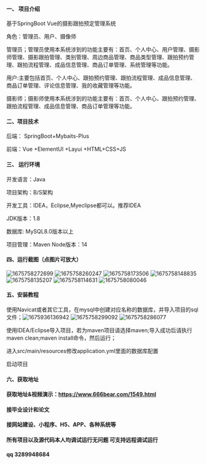 #### 一、 项目介绍
基于SpringBoot Vue的摄影跟拍预定管理系统

角色：管理员、用户、摄像师

管理员；管理员使用本系统涉到的功能主要有：首页、个人中心、用户管理、摄影师管理、摄影跟拍管理、类别管理、周边商品管理、商品类型管理、跟拍预约管理、跟拍流程管理、成品信息管理、商品订单管理、系统管理等功能。

用户:主要包括首页、个人中心、跟拍预约管理、跟拍流程管理、成品信息管理、商品订单管理、评论信息管理、我的收藏管理等功能。

摄影师；摄影师使用本系统涉到的功能主要有：首页、个人中心、跟拍预约管理、跟拍流程管理、成品信息管理、商品订单管理等功能。

#### 二、项目技术
后端： SpringBoot+Mybaits-Plus

前端：Vue +ElementUI +Layui +HTML+CSS+JS

#### 三、 运行环境
开发语言：Java

项目架构：B/S架构

开发工具：IDEA，Eclipse,Myeclipse都可以。推荐IDEA

JDK版本：1.8

数据库: MySQL8.0版本以上

项目管理：Maven
Node版本：14
#### 四、运行截图（点图片可放大）

![1675758272699](https://github.com/666bears/Camera/assets/143094776/e51fa96f-7315-4793-808d-41e6078a4027)
![1675758260247](https://github.com/666bears/Camera/assets/143094776/2c273ebc-ff3c-4ccc-ba2b-087d6c78edb2)
![1675758173506](https://github.com/666bears/Camera/assets/143094776/0f48ee4c-9261-4baa-81b7-04bf590a8bd6)
![1675758148835](https://github.com/666bears/Camera/assets/143094776/8fc9c232-3094-4ede-9680-7bd9058eba7d)
![1675758135207](https://github.com/666bears/Camera/assets/143094776/00541575-4cb6-4e54-bb5f-1bcf532b53ce)
![1675758114631](https://github.com/666bears/Camera/assets/143094776/32feffaa-fe12-40c9-b62f-0709ccc3dab9)
![1675758080046](https://github.com/666bears/Camera/assets/143094776/f91072da-841c-46ba-a714-7a4b9e8d808f)



#### 五、安装教程
使用Navicat或者其它工具，在mysql中创建对应名称的数据库，并导入项目的sql文件；![1675936136942](https://github.com/666bears/Camera/assets/143094776/105c746f-3b71-40a9-a6df-ded7534aa948)
![1675758299092](https://github.com/666bears/Camera/assets/143094776/ee666be9-be40-484e-8b83-3ef4453f5e53)
![1675758286077](https://github.com/666bears/Camera/assets/143094776/a455a5b0-afe0-4b77-9533-ef0e8498a85a)


使用IDEA/Eclipse导入项目，若为maven项目请选择maven;导入成功后请执行maven clean;maven install命令，然后运行；

进入src/main/resources修改application.yml里面的数据库配置

启动项目
#### 六、获取地址
#### 获取地址&视频演示：https://www.666bear.com/1549.html

#### 接毕业设计和论文
#### 接网站建设、小程序、H5、APP、各种系统等
#### 所有项目以及源代码本人均调试运行无问题 可支持远程调试运行
#### qq 3289948684
